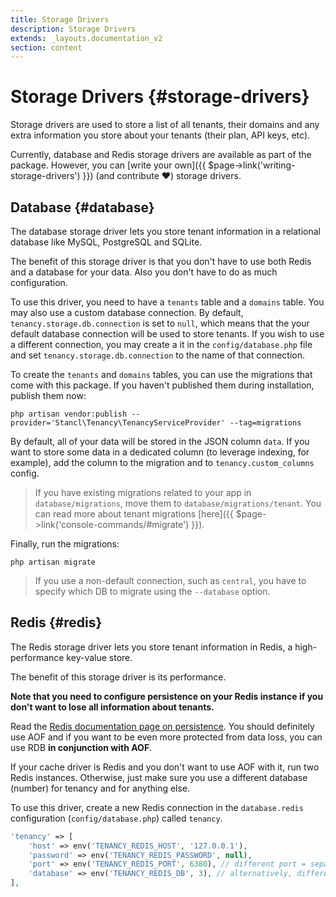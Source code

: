 ```yaml
---
title: Storage Drivers
description: Storage Drivers
extends: _layouts.documentation_v2
section: content
---
```


# Storage Drivers {#storage-drivers}

Storage drivers are used to store a list of all tenants, their domains and any extra information you store about your tenants (their plan, API keys, etc).

Currently, database and Redis storage drivers are available as part of the package. However, you can [write your own]({{ $page->link('writing-storage-drivers') }}) (and contribute ❤️) storage drivers.

## Database {#database}

The database storage driver lets you store tenant information in a relational database like MySQL, PostgreSQL and SQLite.

The benefit of this storage driver is that you don't have to use both Redis and a database for your data. Also you don't have to do as much configuration.

To use this driver, you need to have a `tenants` table and a `domains` table. You may also use a custom database connection. By default, `tenancy.storage.db.connection` is set to `null`, which means that the your default database connection will be used to store tenants. If you wish to use a different connection, you may create a it in the `config/database.php` file and set `tenancy.storage.db.connection` to the name of that connection.

To create the `tenants` and `domains` tables, you can use the migrations that come with this package. If you haven't published them during installation, publish them now:
```
php artisan vendor:publish --provider='Stancl\Tenancy\TenancyServiceProvider' --tag=migrations
```

By default, all of your data will be stored in the JSON column `data`. If you want to store some data in a dedicated column (to leverage indexing, for example), add the column to the migration and to `tenancy.custom_columns` config.

> If you have existing migrations related to your app in `database/migrations`, move them to `database/migrations/tenant`. You can read more about tenant migrations [here]({{ $page->link('console-commands/#migrate') }}). <!-- todo2 custom page for tenant migrations -->

Finally, run the migrations:
```
php artisan migrate
```

> If you use a non-default connection, such as `central`, you have to specify which DB to migrate using the `--database` option.

## Redis {#redis}

The Redis storage driver lets you store tenant information in Redis, a high-performance key-value store.

The benefit of this storage driver is its performance.

**Note that you need to configure persistence on your Redis instance if you don't want to lose all information about tenants.**

Read the [Redis documentation page on persistence](https://redis.io/topics/persistence). You should definitely use AOF and if you want to be even more protected from data loss, you can use RDB **in conjunction with AOF**.

If your cache driver is Redis and you don't want to use AOF with it, run two Redis instances. Otherwise, just make sure you use a different database (number) for tenancy and for anything else.

To use this driver, create a new Redis connection in the `database.redis` configuration (`config/database.php`) called `tenancy`.

```php
'tenancy' => [
    'host' => env('TENANCY_REDIS_HOST', '127.0.0.1'),
    'password' => env('TENANCY_REDIS_PASSWORD', null),
    'port' => env('TENANCY_REDIS_PORT', 6380), // different port = separate Redis instance
    'database' => env('TENANCY_REDIS_DB', 3), // alternatively, different database number
],
```
